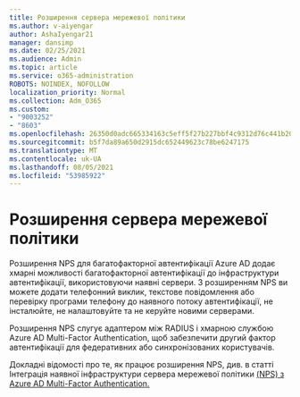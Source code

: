 ```yaml
---
title: Розширення сервера мережевої політики
ms.author: v-aiyengar
author: AshaIyengar21
manager: dansimp
ms.date: 02/25/2021
ms.audience: Admin
ms.topic: article
ms.service: o365-administration
ROBOTS: NOINDEX, NOFOLLOW
localization_priority: Normal
ms.collection: Adm_O365
ms.custom:
- "9003252"
- "8603"
ms.openlocfilehash: 26350d0adc665334163c5eff5f27b227bbf4c9312d76c441b2057471e99e0b30
ms.sourcegitcommit: b5f7da89a650d2915dc652449623c78be6247175
ms.translationtype: MT
ms.contentlocale: uk-UA
ms.lasthandoff: 08/05/2021
ms.locfileid: "53985922"
---
```

# <a name="network-policy-server-extension"></a>Розширення сервера мережевої політики

Розширення NPS для багатофакторної автентифікації Azure AD додає хмарні можливості багатофакторної автентифікації до інфраструктури автентифікації, використовуючи наявні сервери. З розширенням NPS ви можете додати телефонний виклик, текстове повідомлення або перевірку програми телефону до наявного потоку автентифікації, не інсталюйте, не налаштовуйте та не керуйте новими серверами.

Розширення NPS слугує адаптером між RADIUS і хмарною службою Azure AD Multi-Factor Authentication, щоб забезпечити другий фактор автентифікації для федеративних або синхронізованих користувачів.

Докладні відомості про те, як працює розширення NPS, див. в статті Інтеграція наявної інфраструктури сервера мережевої політики [(NPS) з Azure AD Multi-Factor Authentication.](https://docs.microsoft.com/azure/active-directory/authentication/howto-mfa-nps-extension)
